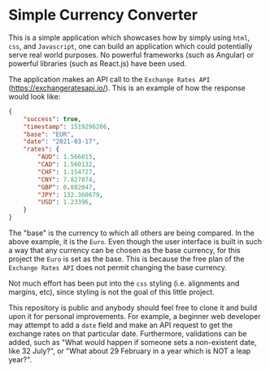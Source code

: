 # Simple Currency Converter
This is a simple application which showcases how by simply using `html`, `css`, and `Javascript`, one can build an application which could potentially serve real world purposes. No powerful frameworks (such as Angular) or powerful libraries (such as React.js) have been used.  

The application makes an API call to the `Exchange Rates API` (https://exchangeratesapi.io/). This is an example of how the response would look like:  
```json
{
    "success": true,
    "timestamp": 1519296206,
    "base": "EUR",
    "date": "2021-03-17",
    "rates": {
        "AUD": 1.566015,
        "CAD": 1.560132,
        "CHF": 1.154727,
        "CNY": 7.827874,
        "GBP": 0.882047,
        "JPY": 132.360679,
        "USD": 1.23396,
    }
}  
```  
The "base" is the currency to which all others are being compared. In the above example, it is the `Euro`. Even though the user interface is built in such a way that any currency can be chosen as the base currency, for this project the `Euro` is set as the base. This is because the free plan of the `Exchange Rates API` does not permit changing the base currency.  

Not much effort has been put into the `css` styling (i.e. alignments and margins, etc), since styling is not the goal of this little project.  

This repository is public and anybody should feel free to clone it and build upon it for personal improvements. For example, a beginner web developer may attempt to add a `date` field and make an API request to get the exchange rates on that particular date. Furthermore, validations can be added, such as "What would happen if someone sets a non-existent date, like 32 July?", or "What about 29 February in a year which is NOT a leap year?".  